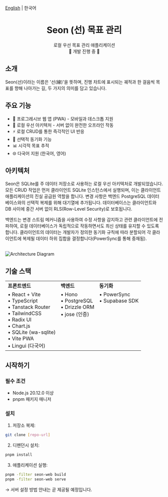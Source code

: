 [English](./README.md) | 한국어
<br>

<div align="center">
  
  # Seon (선) 목표 관리
  
  <p>로컬 우선 목표 관리 애플리케이션<br>🚧 개발 진행 중 🚧</p>

</div>

## 소개

Seon(선)이라는 이름은 '선(線)'을 뜻하며, 진행 차트에 표시되는 궤적과 한 걸음씩 목표를 향해 나아가는 길, 두 가지의 의미를 담고 있습니다.

## 주요 기능

- 📱 프로그레시브 웹 앱 (PWA) - 모바일과 데스크톱 지원
- 💾 로컬 우선 아키텍처 - 서버 없이 완전한 오프라인 작동
- ⚡ 로컬 CRUD를 통한 즉각적인 UI 반응
- 🔄 선택적 동기화 기능
- 📊 시각적 목표 추적
- 🌐 다국어 지원 (한국어, 영어)

## 아키텍처

Seon은 SQLite를 주 데이터 저장소로 사용하는 로컬 우선 아키텍처로 개발되었습니다. 모든 CRUD 작업은 먼저 클라이언트 SQLite 인스턴스에서 실행되며, 이는 클라이언트 애플리케이션의 진실 공급원 역할을 합니다. 변경 사항은 백엔드 PostgreSQL 데이터베이스와의 선택적 복제를 위해 대기열에 추가됩니다. 데이터베이스는 클라이언트와 DB 사이에 중간 서버 없이 RLS(Row-Level Security)로 보호됩니다.

백엔드는 변경 스트림 메커니즘을 사용하여 수정 사항을 감지하고 관련 클라이언트에 전파하여, 로컬 데이터베이스가 독립적으로 작동하면서도 최신 상태를 유지할 수 있도록 합니다. 클라이언트의 데이터는 개발자가 정의한 동기화 규칙에 따라 분할되어 각 클라이언트에 복제될 데이터 하위 집합을 결정합니다(PowerSync를 통해 중재됨).<br><br>

![Architecture Diagram](https://github.com/user-attachments/assets/94693c6d-df97-456f-861a-de76a2a8c1a2)
<br>

## 기술 스택

<table>
<tr>
  <td><b>프론트엔드</b></td>
  <td><b>백엔드</b></td>
  <td><b>동기화</b></td>
</tr>
<tr valign="top">
  <td>
    • React + Vite<br>
    • TypeScript<br>
    • Tanstack Router<br>
    • TailwindCSS<br>
    • Radix UI<br>
    • Chart.js<br>
    • SQLite (wa-sqlite)<br>
    • Vite PWA<br>
    • Lingui (다국어)
  </td>
  <td>
    • Hono<br>
    • PostgreSQL<br>
    • Drizzle ORM<br>
    • jose (인증)
  </td>
  <td>
    • PowerSync<br>
    • Supabase SDK
  </td>
</tr>
</table>

## 시작하기

### 필수 조건

- Node.js 20.12.0 이상
- pnpm 패키지 매니저

### 설치

1. 저장소 복제:

```sh
git clone [repo-url]
```

2. 디펜던시 설치:

```sh
pnpm install
```

3. 애플리케이션 실행:

```sh
pnpm -filter seon-web build
pnpm -filter seon-web serve
```

→ 서버 설정 방법 안내는 곧 제공될 예정입니다.
